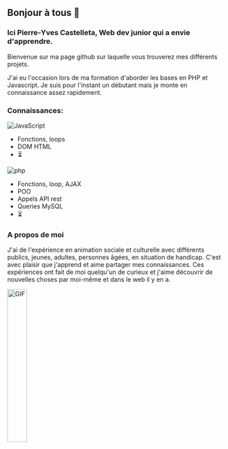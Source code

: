 ## Bonjour à tous 🙂

### Ici Pierre-Yves Castelleta, Web dev junior qui a envie d'apprendre.

Bienvenue sur ma page github sur laquelle vous trouverez mes différents projets.

J'ai eu l'occasion lors de ma formation d'aborder les bases en PHP et Javascript. Je suis pour l'instant un débutant mais je monte en connaissance assez rapidement.

### Connaissances:

![JavaScript](https://img.shields.io/badge/-JavaScript-black?style=flat-square&logo=javascript) 

* Fonctions, loops
* DOM HTML
* ⏳

![php](https://img.shields.io/badge/-php-black?style=flat-square&logo=php)

* Fonctions, loop, AJAX
* POO
* Appels API rest
* Queries MySQL
* ⏳

### A propos de moi

J'ai de l'expérience en animation sociale et culturelle avec différents publics, jeunes, adultes, personnes âgées, en situation de handicap. C'est avec plaisir que j'apprend et aime partager mes connaissances. Ces expériences ont fait de moi quelqu'un de curieux et j'aime découvrir de nouvelles choses par moi-même et dans le web il y en a.

<p> <img align="center" width="30%" alt="GIF" src="https://tenor.com/view/void-gif-19828862"/> </p>
